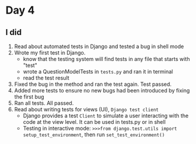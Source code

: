 # Day 4

## I did
1. Read about automated tests in Django and tested a bug in shell mode
2. Wrote my first test in Django.
   - know that the testing system will find tests in any file that starts with "test"
   - wrote a QuestionModelTests in `tests.py` and ran it in terminal
   - read the test result
3. Fixed the bug in the method and ran the test again. Test passed.
4. Added more tests to ensure no new bugs had been introduced by fixing the first bug
5. Ran all tests. All passed.
6. Read about writing tests for views (UI), `Django test client`
   - Django provides a test `Client` to simulate a user interacting with the code at the view level. It can be used in tests.py or in shell
   - Testing in interactive mode:  `>>>from django.test.utils import setup_test_environment`, then run `set_test_environment()`
